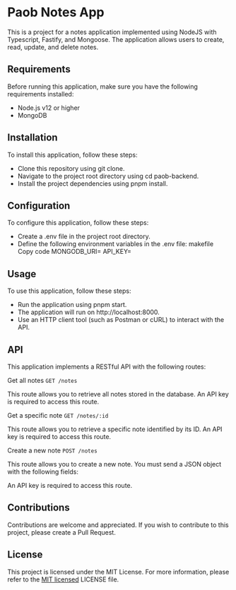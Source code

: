 # Paob Notes App

This is a project for a notes application implemented using NodeJS with Typescript, Fastify, and Mongoose. The application allows users to create, read, update, and delete notes.

## Requirements
Before running this application, make sure you have the following requirements installed:

- Node.js v12 or higher
- MongoDB

## Installation
To install this application, follow these steps:

- Clone this repository using git clone.
- Navigate to the project root directory using cd paob-backend.
- Install the project dependencies using pnpm install.

## Configuration
To configure this application, follow these steps:

- Create a .env file in the project root directory.
- Define the following environment variables in the .env file:
makefile
Copy code
MONGODB_URI=<MongoDB connection URI>
API_KEY=<API key>

## Usage
To use this application, follow these steps:

- Run the application using pnpm start.
- The application will run on http://localhost:8000.
- Use an HTTP client tool (such as Postman or cURL) to interact with the API.


## API
This application implements a RESTful API with the following routes:

Get all notes
`GET /notes`

This route allows you to retrieve all notes stored in the database. An API key is required to access this route.

Get a specific note
`GET /notes/:id`

This route allows you to retrieve a specific note identified by its ID. An API key is required to access this route.

Create a new note
`POST /notes`

This route allows you to create a new note. You must send a JSON object with the following fields:

An API key is required to access this route.


## Contributions
Contributions are welcome and appreciated. If you wish to contribute to this project, please create a Pull Request.

## License
This project is licensed under the MIT License. For more information, please refer to the [MIT licensed](./LICENSE) LICENSE file.